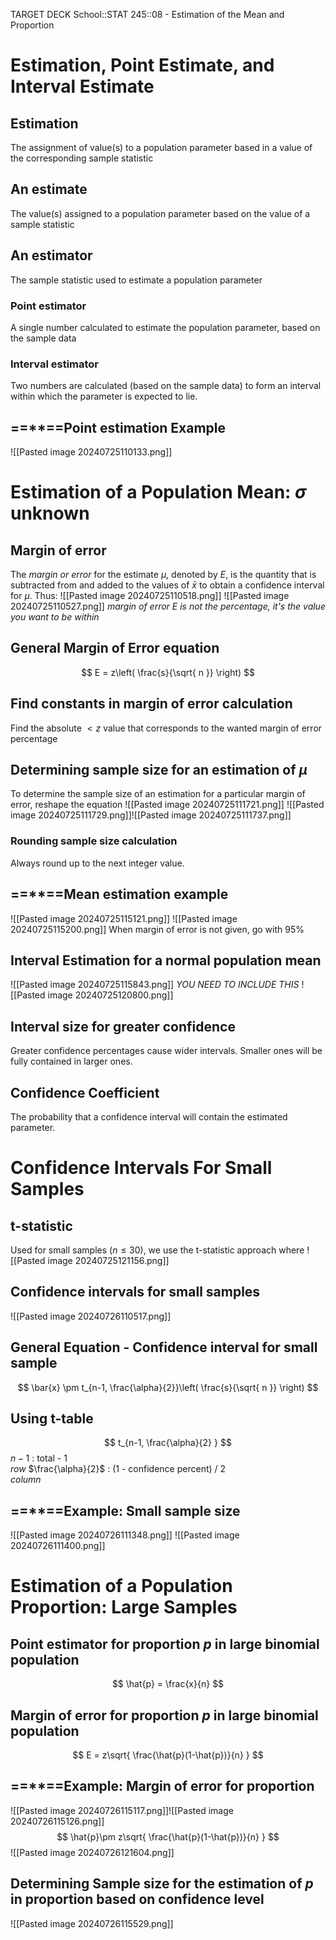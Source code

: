 TARGET DECK
School::STAT 245::08 - Estimation of the Mean and Proportion

# Estimation, Point Estimate, and Interval Estimate

## Estimation <!--fc-->
The assignment of value(s) to a population parameter based in a value of the corresponding sample statistic
<!--ID: 1721952266821-->


## An estimate <!--fc-->
The value(s) assigned to a population parameter based on the value of a sample statistic
<!--ID: 1721952266829-->


## An estimator <!--fc-->
The sample statistic used to estimate a population parameter
<!--ID: 1721952266834-->


### Point estimator <!--fc-->
A single number calculated to estimate the population parameter, based on the sample data
<!--ID: 1721952266838-->


### Interval estimator <!--fc-->
Two numbers are calculated (based on the sample data) to form an interval within which the parameter is expected to lie.
<!--ID: 1721952266843-->


## ==\*\*==Point estimation Example
![[Pasted image 20240725110133.png]]

# Estimation of a Population Mean: $\sigma$ unknown

## Margin of error <!--fc-->
The *margin or error* for the estimate $\mu$, denoted by $E$, is the quantity that is subtracted from and added to the values of $\bar{x}$ to obtain a confidence interval for $\mu$. Thus:
![[Pasted image 20240725110518.png]]
![[Pasted image 20240725110527.png]]
*margin of error $E$ is not the percentage, it's the value you want to be within*
<!--ID: 1721952266847-->


## General Margin of Error equation <!--fc-->
$$
E = z\left( \frac{s}{\sqrt{ n }} \right)
$$
<!--ID: 1722011943628-->



## Find constants in margin of error calculation <!--fc-->
Find the absolute $< z$ value that corresponds to the wanted margin of error percentage
<!--ID: 1721952266851-->


## Determining sample size for an estimation of $\mu$ <!--fc-->
To determine the sample size of an estimation for a particular margin of error, reshape the equation
![[Pasted image 20240725111721.png]]
![[Pasted image 20240725111729.png]]![[Pasted image 20240725111737.png]]
<!--ID: 1721952266856-->


### Rounding sample size calculation <!--fc-->
Always round up to the next integer value.
<!--ID: 1721952266861-->



## ==\*\*==Mean estimation example <!--fc-->
![[Pasted image 20240725115121.png]]
![[Pasted image 20240725115200.png]]
When margin of error is not given, go with 95%
<!--ID: 1721952266868-->



## Interval Estimation for a normal population mean <!--fc-->
![[Pasted image 20240725115843.png]]
*YOU NEED TO INCLUDE THIS*
![[Pasted image 20240725120800.png]]
<!--ID: 1721952266874-->


## Interval size for greater confidence <!--fc-->
Greater confidence percentages cause wider intervals. Smaller ones will be fully contained in larger ones.
<!--ID: 1721952266880-->


## Confidence Coefficient <!--fc-->
The probability that a confidence interval will contain the estimated parameter.
<!--ID: 1721952266886-->


# Confidence Intervals For Small Samples

## t-statistic
Used for small samples ($n\leq30$), we use the t-statistic approach where
![[Pasted image 20240725121156.png]]


## Confidence intervals for small samples <!--fc-->
![[Pasted image 20240726110517.png]]
<!--ID: 1722043380711-->


## General Equation - Confidence interval for small sample <!--fc-->
$$
\bar{x} \pm t_{n-1, \frac{\alpha}{2}}\left( \frac{s}{\sqrt{ n }} \right)
$$
<!--ID: 1722043380715-->



## Using t-table <!--fc-->
$$
t_{n-1, \frac{\alpha}{2} }
$$
$n-1$ : total - 1   
	*row*
$\frac{\alpha}{2}$ : (1 - confidence percent) / 2      
	*column*
<!--ID: 1722043380719-->



## ==\*\*==Example: Small sample size <!--fc-->
![[Pasted image 20240726111348.png]]
![[Pasted image 20240726111400.png]]
<!--ID: 1722043380723-->



# Estimation of a Population Proportion: Large Samples

## Point estimator for proportion $p$ in large binomial population <!--fc-->
$$
\hat{p} = \frac{x}{n}
$$
<!--ID: 1722043380727-->


## Margin of error for proportion $p$ in large binomial population <!--fc-->
$$
E = z\sqrt{ \frac{\hat{p}(1-\hat{p})}{n} }
$$
<!--ID: 1722043380737-->



## ==\*\*==Example: Margin of error for proportion <!--fc-->
![[Pasted image 20240726115117.png]]![[Pasted image 20240726115126.png]]
$$
\hat{p}\pm z\sqrt{ \frac{\hat{p}(1-\hat{p})}{n} }
$$
![[Pasted image 20240726121604.png]]
<!--ID: 1722043380744-->





## Determining Sample size for the estimation of $p$ in proportion based on confidence level <!--fc-->
![[Pasted image 20240726115529.png]]
<!--ID: 1722043380749-->





